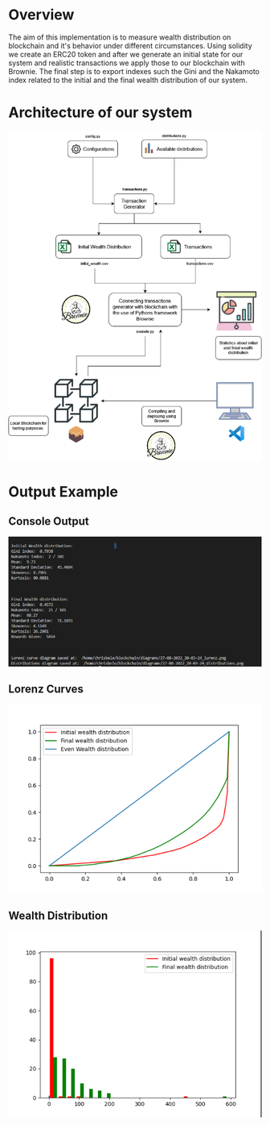 # Overview
The aim of this implementation is to measure wealth distribution on blockchain and it's behavior under different circumstances. Using solidity we create an ERC20 
token and after we generate an initial state for our system and realistic transactions we apply those to our blockchain with Brownie. The final step is to export 
indexes such the Gini and the Nakamoto index related to the initial and the final wealth distribution of our system.

# Architecture of our system

![Architecture of our system](https://github.com/Chrisbelefantis/blockchain-wealth-tracker/blob/master/assets/merged_architecture.png)

# Output Example

## Console Output

![Output Example](https://github.com/Chrisbelefantis/blockchain-wealth-tracker/blob/master/assets/output.png)


## Lorenz Curves

![Lorenz Curves](https://github.com/Chrisbelefantis/blockchain-wealth-tracker/blob/master/assets/lorenz_curves_example.png)

## Wealth Distribution

![Wealth Distribution](https://github.com/Chrisbelefantis/blockchain-wealth-tracker/blob/master/assets/wealth_distribution_example.png)
